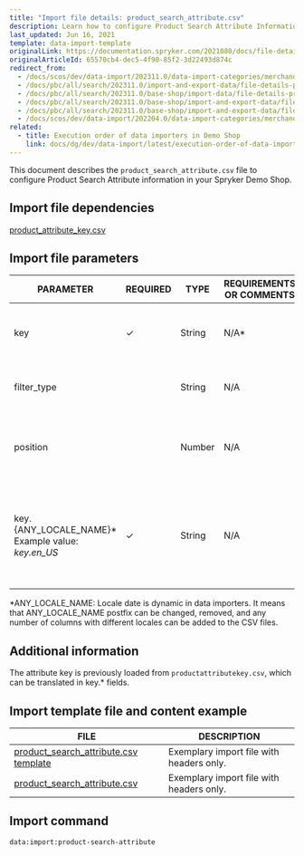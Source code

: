 ```yaml
---
title: "Import file details: product_search_attribute.csv"
description: Learn how to configure Product Search Attribute Information using the product search attribute csv file in your Spryker based projects.
last_updated: Jun 16, 2021
template: data-import-template
originalLink: https://documentation.spryker.com/2021080/docs/file-details-product-search-attributecsv
originalArticleId: 65570cb4-dec5-4f90-85f2-3d22493d874c
redirect_from:
  - /docs/scos/dev/data-import/202311.0/data-import-categories/merchandising-setup/product-merchandising/file-details-product-search-attribute.csv.html
  - /docs/pbc/all/search/202311.0/import-and-export-data/file-details-product-search-attribute.csv.html
  - /docs/pbc/all/search/202311.0/base-shop/import-data/file-details-product-search-attribute.csv.html
  - /docs/pbc/all/search/202311.0/base-shop/import-and-export-data/file-details-product-search-attribute.csv.html
  - /docs/pbc/all/search/202311.0/base-shop/import-and-export-data/file-details-product-search-attribute.csv.html
  - /docs/scos/dev/data-import/202204.0/data-import-categories/merchandising-setup/product-merchandising/file-details-product-search-attribute.csv.html
related:
  - title: Execution order of data importers in Demo Shop
    link: docs/dg/dev/data-import/latest/execution-order-of-data-importers.html
---
```


This document describes the `product_search_attribute.csv` file to configure Product Search Attribute information in your Spryker Demo Shop.

## Import file dependencies

[product_attribute_key.csv](/docs/pbc/all/product-information-management/latest/base-shop/import-and-export-data/products-data-import/import-file-details-product-attribute-key.csv.html)

## Import file parameters

| PARAMETER | REQUIRED | TYPE | REQUIREMENTS OR COMMENTS | DESCRIPTION |
| --- | --- | --- | --- | --- |
| key | &check; | String |N/A* | Key identifier string of the product search attribute. |
| filter_type |  | String |N/A | Type of search filter, Elasticsearch-specific. |
| position |  | Number |N/A | Position of the product search attribute, Elasticsearch specific. |
| key.{ANY_LOCALE_NAME}*<br>Example value: *key.en_US*  | &check; | String |N/A | Key identifier string of the product search attribute, translated in the specified locale US for our example). |

*ANY_LOCALE_NAME: Locale date is dynamic in data importers. It means that ANY_LOCALE_NAME postfix can be changed, removed, and any number of columns with different locales can be added to the CSV files.

## Additional information

The attribute key is previously loaded from `productattributekey.csv`, which can be translated in key.* fields.

## Import template file and content example

| FILE | DESCRIPTION |
| --- | --- |
| [product_search_attribute.csv template](https://spryker.s3.eu-central-1.amazonaws.com/docs/Developer+Guide/Back-End/Data+Manipulation/Data+Ingestion/Data+Import/Data+Import+Categories/Merchandising+Setup/Product+Merchandising/Template+product_search_attribute.csv) | Exemplary import file with headers only. |
| [product_search_attribute.csv](https://spryker.s3.eu-central-1.amazonaws.com/docs/Developer+Guide/Back-End/Data+Manipulation/Data+Ingestion/Data+Import/Data+Import+Categories/Merchandising+Setup/Product+Merchandising/product_search_attribute.csv) | Exemplary import file with headers only. |

## Import command

```bash
data:import:product-search-attribute
```
